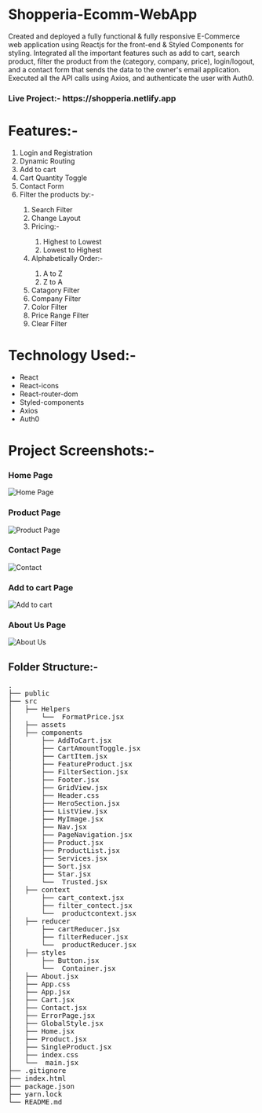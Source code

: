 # Shopperia-Ecomm-WebApp
<p>Created and deployed a fully functional & fully responsive E-Commerce web application using Reactjs for the front-end & Styled Components for styling. Integrated all the important features such as add to cart, search product, filter the product from the (category, company, price), login/logout, and a contact form that sends the data to the owner's email application. Executed all the API calls using Axios, and authenticate the user with Auth0.</p>

<h3>Live Project:- https://shopperia.netlify.app </h3>

# Features:-
<ol>
    <li>Login and Registration</li>   
    <li>Dynamic Routing</li>
    <li>Add to cart</li>
    <li>Cart Quantity Toggle</li>
    <li>Contact Form</li>
    <li>Filter the products by:-</li> 
        <ol>
          <li>Search Filter</li>
          <li>Change Layout</li>
          <li>Pricing:- </li>
          <ol>
            <li>Highest to Lowest</li>
             <li>Lowest to Highest</li>
          </ol>
          <li>Alphabetically Order:-</li>
          <ol>
            <li>A to Z</li>
            <li>Z to A</li>
          </ol>
             <li>Catagory Filter</li>
        <li>Company Filter</li>
        <li>Color Filter</li>
        <li>Price Range Filter</li>
        <li>Clear Filter</li>
        </ol>
    
</ol>


# Technology Used:-
<ul>
<li>React</li>
<li>React-icons</li>
<li>React-router-dom</li>
<li>Styled-components</li>
<li>Axios</li>
<li>Auth0</li>
</ul>


# Project Screenshots:- </h2>
<h3>Home Page</h3>

![Home Page](https://github.com/shubhamkr83/Shopperia/assets/72254047/48eb8380-0614-4fe8-a393-157fd2fda1e7)



<h3>Product Page</h3>

![Product Page](https://github.com/shubhamkr83/Shopperia/assets/72254047/a8909e16-db1c-4754-8776-6020556f3c8f)


<h3>Contact Page</h3>

![Contact](https://github.com/shubhamkr83/Shopperia/assets/72254047/fd83c972-6106-40e5-96fc-984672f204da)


<h3>Add to cart Page</h3>

![Add to cart](https://github.com/shubhamkr83/Shopperia/assets/72254047/47b75441-1bbf-4262-a852-2fd869c276d1)


<h3>About Us Page</h3>

![About Us](https://github.com/shubhamkr83/Shopperia/assets/72254047/b9052cc0-5c7c-430d-b61c-bb6336f6d038)



<h2>Folder Structure:-</h2>
<pre>
.
├── public
├── src
│   ├── Helpers
│       └──  FormatPrice.jsx
│   ├── assets
│   ├── components
│       ├── AddToCart.jsx
│       ├── CartAmountToggle.jsx
│       ├── CartItem.jsx
│       ├── FeatureProduct.jsx
│       ├── FilterSection.jsx
│       ├── Footer.jsx
│       ├── GridView.jsx
│       ├── Header.css
│       ├── HeroSection.jsx
│       ├── ListView.jsx
│       ├── MyImage.jsx 
│       ├── Nav.jsx
│       ├── PageNavigation.jsx
│       ├── Product.jsx
│       ├── ProductList.jsx
│       ├── Services.jsx
│       ├── Sort.jsx
│       ├── Star.jsx
│       └──  Trusted.jsx 
│   ├── context
│       ├── cart_context.jsx
│       ├── filter_contect.jsx 
│       └──  productcontext.jsx 
│   ├── reducer
│       ├── cartReducer.jsx
│       ├── filterReducer.jsx 
│       └──  productReducer.jsx 
│   ├── styles
│       ├── Button.jsx 
│       └──  Container.jsx 
│   ├── About.jsx
│   ├── App.css
│   ├── App.jsx
│   ├── Cart.jsx
│   ├── Contact.jsx
│   ├── ErrorPage.jsx 
│   ├── GlobalStyle.jsx
│   ├── Home.jsx
│   ├── Product.jsx
│   ├── SingleProduct.jsx
│   ├── index.css
│   └──  main.jsx 
├── .gitignore           
├── index.html                  
├── package.json                   
├── yarn.lock                 
└── README.md
</pre>

